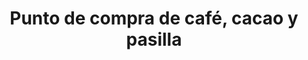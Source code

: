 ---
title: "Punto de compra de café, cacao y pasilla"
url: /amalfi/punto-de-compra-de-cafe-cacao-y-pasilla-2/
shop: café
---